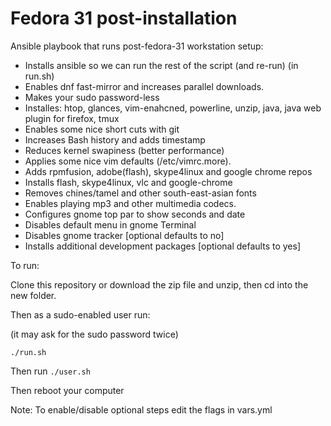 # Fedora 31 post-installation

Ansible playbook that runs post-fedora-31 workstation setup:

* Installs ansible so we can run the rest of the script (and re-run) (in run.sh)
* Enables dnf fast-mirror and increases parallel downloads.
* Makes your sudo password-less
* Installes: htop, glances, vim-enahcned, powerline, unzip, java, java web plugin for firefox, tmux
* Enables some nice short cuts with git
* Increases Bash history and adds timestamp
* Reduces kernel swapiness (better performance)
* Applies some nice vim defaults (/etc/vimrc.more).
* Adds rpmfusion, adobe(flash), skype4linux and google chrome repos
* Installs flash, skype4linux, vlc and google-chrome
* Removes chines/tamel and other south-east-asian fonts
* Enables playing mp3 and other multimedia codecs.
* Configures gnome top par to show seconds and date
* Disables default menu in gnome Terminal
* Disables gnome tracker [optional defaults to no]
* Installs additional development packages [optional defaults to yes]

To run:

Clone this repository or download the zip file and unzip, then cd into the new folder.

Then as a sudo-enabled user run:

(it may ask for the sudo password twice)

`./run.sh`

Then run 
`./user.sh`

Then reboot your computer

Note: To enable/disable optional steps edit the flags in vars.yml

